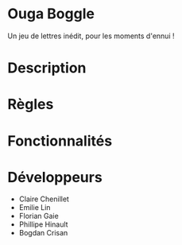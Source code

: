 # Ouga Boggle

Un jeu de lettres inédit, pour les moments d'ennui !

# Description

# Règles

# Fonctionnalités

# Développeurs

- Claire Chenillet
- Emilie Lin
- Florian Gaie
- Phillipe Hinault
- Bogdan Crisan
